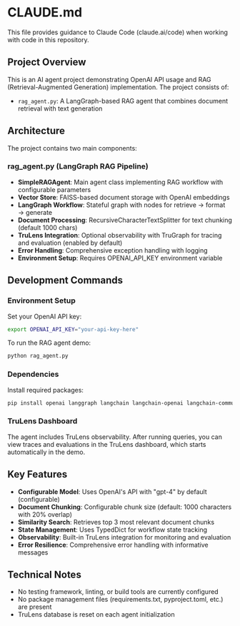 # CLAUDE.md

This file provides guidance to Claude Code (claude.ai/code) when working with code in this repository.

## Project Overview

This is an AI agent project demonstrating OpenAI API usage and RAG (Retrieval-Augmented Generation) implementation. The project consists of:

- `rag_agent.py`: A LangGraph-based RAG agent that combines document retrieval with text generation

## Architecture

The project contains two main components:

### rag_agent.py (LangGraph RAG Pipeline)
- **SimpleRAGAgent**: Main agent class implementing RAG workflow with configurable parameters
- **Vector Store**: FAISS-based document storage with OpenAI embeddings
- **LangGraph Workflow**: Stateful graph with nodes for retrieve → format → generate
- **Document Processing**: RecursiveCharacterTextSplitter for text chunking (default 1000 chars)
- **TruLens Integration**: Optional observability with TruGraph for tracing and evaluation (enabled by default)
- **Error Handling**: Comprehensive exception handling with logging
- **Environment Setup**: Requires OPENAI_API_KEY environment variable

## Development Commands

### Environment Setup
Set your OpenAI API key:
```bash
export OPENAI_API_KEY="your-api-key-here"
```

To run the RAG agent demo:
```bash
python rag_agent.py
```

### Dependencies
Install required packages:
```bash
pip install openai langgraph langchain langchain-openai langchain-community faiss-cpu trulens
```

### TruLens Dashboard
The agent includes TruLens observability. After running queries, you can view traces and evaluations in the TruLens dashboard, which starts automatically in the demo.

## Key Features

- **Configurable Model**: Uses OpenAI's API with "gpt-4" by default (configurable)
- **Document Chunking**: Configurable chunk size (default: 1000 characters with 20% overlap)
- **Similarity Search**: Retrieves top 3 most relevant document chunks
- **State Management**: Uses TypedDict for workflow state tracking
- **Observability**: Built-in TruLens integration for monitoring and evaluation
- **Error Resilience**: Comprehensive error handling with informative messages

## Technical Notes

- No testing framework, linting, or build tools are currently configured
- No package management files (requirements.txt, pyproject.toml, etc.) are present
- TruLens database is reset on each agent initialization
